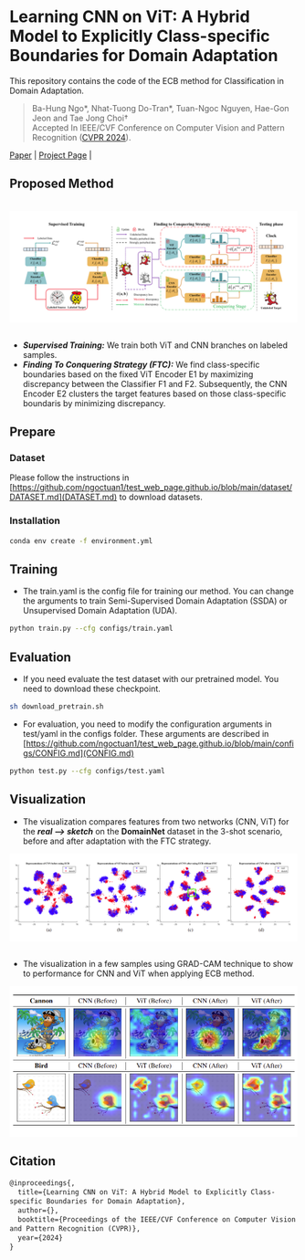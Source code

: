 # Learning CNN on ViT: A Hybrid Model to Explicitly Class-specific Boundaries for Domain Adaptation
This repository contains the code of the ECB method for Classification in Domain Adaptation.

> Ba-Hung Ngo*, Nhat-Tuong Do-Tran*, Tuan-Ngoc Nguyen, Hae-Gon Jeon and Tae Jong Choi† 
<br>Accepted In IEEE/CVF Conference on Computer Vision and Pattern Recognition (<a href="https://cvpr.thecvf.com/Conferences/2024/">CVPR 2024</a>).

<a href="/">Paper</a> | 
<a href="">Project Page</a> | 

## Proposed Method 
<br/>
<!-- <div style="display:flex; background: #fff; align-item:center;">
<figure id="method" style="margin-right:0px">
    <img src="https://github.com/ngoctuan1/test_web_page.github.io/blob/main/images/method_1.svg" />
</figure>
<figure id="method_2">
<img src="https://github.com/ngoctuan1/test_web_page.github.io/blob/main/images/method_2.svg" />
</figure> -->

<figure id="method" style="background: #fff; padding:10px; margin:0px">
    <img src="./images/method_1.png" style=""/>
    
</figure>
<br/>

* <b><i>Supervised Training:</i></b> We train both ViT and CNN branches on labeled samples.
* <b><i>Finding To Conquering Strategy (FTC):</i></b> We find class-specific boundaries based on the fixed ViT Encoder E1 by maximizing discrepancy between the Classifier F1 and F2. Subsequently, the CNN Encoder E2 clusters the target features based on those class-specific boundaris by minimizing discrepancy.
<!-- * <b><i>Co-training Training: </i></b> We apply co-training to exchange effectively knowledge between two branches on unlabeled samples , the ViT branch E1 generates a pseudo label for weakly unlabeled samples to teach the CNN branch E2 with strongly unlabeled samples. -->

## Prepare
### Dataset
Please follow the instructions in [https://github.com/ngoctuan1/test_web_page.github.io/blob/main/dataset/DATASET.md](DATASET.md) to download datasets.

### Installation
```bash
conda env create -f environment.yml
```

## Training
* The train.yaml is the config file for training our method. You can change the arguments to train Semi-Supervised Domain Adaptation (SSDA) or Unsupervised Domain Adaptation (UDA).
```bash
python train.py --cfg configs/train.yaml
```
## Evaluation
* If you need evaluate the test dataset with our pretrained model. You need to download these checkpoint.
```bash
sh download_pretrain.sh
```

* For evaluation, you need to modify the configuration arguments in test/yaml in the configs folder. These arguments are described in [https://github.com/ngoctuan1/test_web_page.github.io/blob/main/configs/CONFIG.md](CONFIG.md)
```bash
python test.py --cfg configs/test.yaml
```

## Visualization
* The visualization compares features from two networks (CNN, ViT) for the <b><i>real --> sketch</i></b>  on the <b>DomainNet</b> dataset in the 3-shot scenario, before and after adaptation with the FTC strategy.

<figure id="gradcam" style="background: #fff; margin:0px; text-align: center; padding:10px 0px">
    <img src="./images/tsne.png" />
</figure>
<!-- ![alt](./images/tsne.png) -->

<br />

* The visualization in a few samples using GRAD-CAM technique to show to performance for CNN and ViT when applying ECB method.
<figure id="gradcam" style="background: #fff; margin:0px; text-align: center; padding:10px 0px">
    <img src="./images/grad_cam.png" />
</figure>

## Citation
```
@inproceedings{,
  title={Learning CNN on ViT: A Hybrid Model to Explicitly Class-specific Boundaries for Domain Adaptation},
  author={},
  booktitle={Proceedings of the IEEE/CVF Conference on Computer Vision and Pattern Recognition (CVPR)},
  year={2024}
}
```